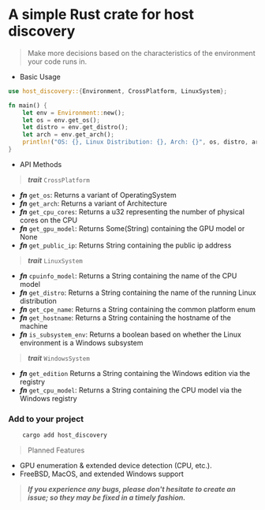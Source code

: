 # A simple Rust crate for host discovery

> Make more decisions based on the characteristics of the environment your code runs in.

- Basic Usage

```rust
use host_discovery::{Environment, CrossPlatform, LinuxSystem};

fn main() {
    let env = Environment::new();
    let os = env.get_os();
    let distro = env.get_distro();
    let arch = env.get_arch();
    println!("OS: {}, Linux Distribution: {}, Arch: {}", os, distro, arch);
}
```

- API Methods
> ***trait*** `CrossPlatform`
  
  - ***fn*** `get_os`: Returns a variant of OperatingSystem
  - ***fn*** `get_arch`: Returns a variant of Architecture
  - ***fn*** `get_cpu_cores`: Returns a u32 representing the number of physical cores on the CPU
  - ***fn*** `get_gpu_model`: Returns Some(String) containing the GPU model or None
  - ***fn*** `get_public_ip`: Returns String containing the public ip address
> ***trait*** `LinuxSystem`

  - ***fn*** `cpuinfo_model`: Returns a String containing the name of the CPU model
  - ***fn*** `get_distro`: Returns a String containing the name of the running Linux distribution
  - ***fn*** `get_cpe_name`: Returns a String containing the common platform enum
  - ***fn*** `get_hostname`: Returns a String containing the hostname of the machine
  - ***fn*** `is_subsystem_env`: Returns a boolean based on whether the Linux environment is a Windows subsystem
> ***trait*** `WindowsSystem`

  - ***fn*** `get_edition` Returns a String containing the Windows edition via the registry
  - ***fn*** `get_cpu_model`: Returns a String containing the CPU model via the Windows registry
    
### Add to your project
```sh 
    cargo add host_discovery
```

> Planned Features
  
- GPU enumeration & extended device detection (CPU, etc.).
- FreeBSD, MacOS, and extended Windows support

> ***If you experience any bugs, please don't hesitate to create an issue; so they may be fixed in a timely fashion.***


